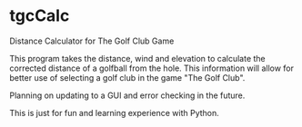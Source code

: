# tgcCalc
Distance Calculator for The Golf Club Game

This program takes the distance, wind and elevation to calculate the corrected distance of a golfball from the hole.  This
information will allow for better use of selecting a golf club in the game "The Golf Club".

Planning on updating to a GUI and error checking in the future.

This is just for fun and learning experience with Python.
